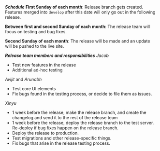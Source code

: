 ***Schedule***
**First Sunday of each month**: Release branch gets created. Features merged into `develop` after this date will only go out in the following release.

**Between first and second Sunday of each month**: The release team will focus on testing and bug fixes.

**Second Sunday of each month**: The release will be made and an update will be pushed to the live site.

***Release team members and responsibilities***
*Jacob*
- Test new features in the release
- Additional ad-hoc testing

*Avijit* and *Arunabh*
- Test core UI elements
- Fix bugs found in the testing process, or decide to file them as issues.

*Xinyu*
- 1 week before the release, make the release branch, and create the changelog and send it to the rest of the release team
- 1 week before the release, deploy the release branch to the test server. Re-deploy if bug fixes happen on the release branch.
- Deploy the release to production.
- Test migrations and other release-specific things.
- Fix bugs that arise in the release testing process. 
